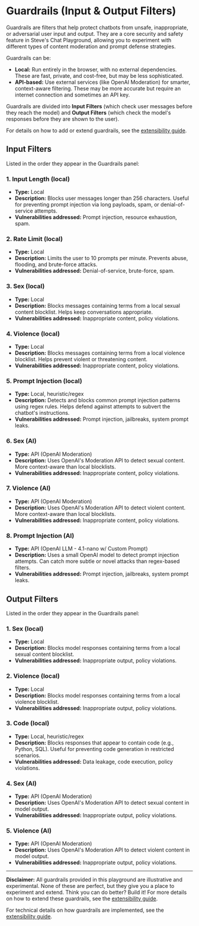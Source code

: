 # Guardrails (Input & Output Filters)

Guardrails are filters that help protect chatbots from unsafe, inappropriate, or adversarial user input and output. They are a core security and safety feature in Steve's Chat Playground, allowing you to experiment with different types of content moderation and prompt defense strategies.

Guardrails can be:
- **Local:** Run entirely in the browser, with no external dependencies. These are fast, private, and cost-free, but may be less sophisticated.
- **API-based:** Use external services (like OpenAI Moderation) for smarter, context-aware filtering. These may be more accurate but require an internet connection and sometimes an API key.

Guardrails are divided into **Input Filters** (which check user messages before they reach the model) and **Output Filters** (which check the model's responses before they are shown to the user).

For details on how to add or extend guardrails, see the [extensibility guide](extensibility.md).

## Input Filters

Listed in the order they appear in the Guardrails panel:

### 1. Input Length (local)
- **Type:** Local
- **Description:** Blocks user messages longer than 256 characters. Useful for preventing prompt injection via long payloads, spam, or denial-of-service attempts.
- **Vulnerabilities addressed:** Prompt injection, resource exhaustion, spam.

### 2. Rate Limit (local)
- **Type:** Local
- **Description:** Limits the user to 10 prompts per minute. Prevents abuse, flooding, and brute-force attacks.
- **Vulnerabilities addressed:** Denial-of-service, brute-force, spam.

### 3. Sex (local)
- **Type:** Local
- **Description:** Blocks messages containing terms from a local sexual content blocklist. Helps keep conversations appropriate.
- **Vulnerabilities addressed:** Inappropriate content, policy violations.

### 4. Violence (local)
- **Type:** Local
- **Description:** Blocks messages containing terms from a local violence blocklist. Helps prevent violent or threatening content.
- **Vulnerabilities addressed:** Inappropriate content, policy violations.

### 5. Prompt Injection (local)
- **Type:** Local, heuristic/regex
- **Description:** Detects and blocks common prompt injection patterns using regex rules. Helps defend against attempts to subvert the chatbot's instructions.
- **Vulnerabilities addressed:** Prompt injection, jailbreaks, system prompt leaks.

### 6. Sex (AI)
- **Type:** API (OpenAI Moderation)
- **Description:** Uses OpenAI's Moderation API to detect sexual content. More context-aware than local blocklists.
- **Vulnerabilities addressed:** Inappropriate content, policy violations.

### 7. Violence (AI)
- **Type:** API (OpenAI Moderation)
- **Description:** Uses OpenAI's Moderation API to detect violent content. More context-aware than local blocklists.
- **Vulnerabilities addressed:** Inappropriate content, policy violations.

### 8. Prompt Injection (AI)
- **Type:** API (OpenAI LLM - 4.1-nano w/ Custom Prompt)
- **Description:** Uses a small OpenAI model to detect prompt injection attempts. Can catch more subtle or novel attacks than regex-based filters.
- **Vulnerabilities addressed:** Prompt injection, jailbreaks, system prompt leaks.

## Output Filters

Listed in the order they appear in the Guardrails panel:

### 1. Sex (local)
- **Type:** Local
- **Description:** Blocks model responses containing terms from a local sexual content blocklist.
- **Vulnerabilities addressed:** Inappropriate output, policy violations.

### 2. Violence (local)
- **Type:** Local
- **Description:** Blocks model responses containing terms from a local violence blocklist.
- **Vulnerabilities addressed:** Inappropriate output, policy violations.

### 3. Code (local)
- **Type:** Local, heuristic/regex
- **Description:** Blocks responses that appear to contain code (e.g., Python, SQL). Useful for preventing code generation in restricted scenarios.
- **Vulnerabilities addressed:** Data leakage, code execution, policy violations.

### 4. Sex (AI)
- **Type:** API (OpenAI Moderation)
- **Description:** Uses OpenAI's Moderation API to detect sexual content in model output.
- **Vulnerabilities addressed:** Inappropriate output, policy violations.

### 5. Violence (AI)
- **Type:** API (OpenAI Moderation)
- **Description:** Uses OpenAI's Moderation API to detect violent content in model output.
- **Vulnerabilities addressed:** Inappropriate output, policy violations.

---

**Disclaimer:** All guardrails provided in this playground are illustrative and experimental. None of these are perfect, but they give you a place to experiment and extend. Think you can do better? Build it! For more details on how to extend these guardrails, see the [extensibility guide](extensibility.md).

For technical details on how guardrails are implemented, see the [extensibility guide](extensibility.md). 